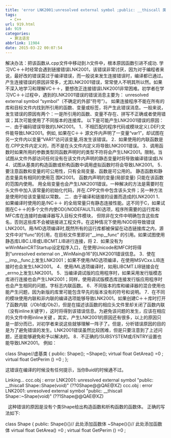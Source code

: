 ```yaml
---
title: 'error LNK2001:unresolved external symbol ;public: __thiscall 类名::函数'
tags:
  - C++
url: 919.html
id: 919
categories:
  - 算法语言
abbrlink: 11984
date: 2015-03-22 00:07:54
---
```


解决办法：把该函数从.cpp文件中移动到.h文件中，根本原因函数引进不成功. 学习VC＋＋时经常会遇到链接错误LNK2001，该错误非常讨厌，因为对于编程者来说，最好改的错误莫过于编译错误，而一般说来发生连接错误时，编译都已通过。产生连接错误的原因非常多，尤其LNK2001错误，常常使人不明其所以然。如果不深入地学习和理解VC＋＋，要想改正连接错误LNK2001非常困难。初学者在学习VC＋＋过程中，遇到的LNK2001错误的错误消息主要为： unresolved external symbol “symbol”（不确定的外部“符号”）。 如果连接程序不能在所有的库和目标文件内找到所引用的函数、变量或标签，将产生此错误消息。一般来说，发生错误的原因有两个：一是所引用的函数、变量不存在、拼写不正确或者使用错误；其次可能使用了不同版本的连接库。 以下是可能产生LNK2001错误的原因： 一．由于编码错误导致的LNK2001。 1．不相匹配的程序代码或模块定义(.DEF)文件能导致LNK2001。例如, 如果在C＋＋ 源文件内声明了一变量“var1”，却试图在另一文件内以变量“VAR1”访问该变量,将发生该错误。 2．如果使用的内联函数是在.CPP文件内定义的，而不是在头文件内定义将导致LNK2001错误。 3．调用函数时如果所用的参数类型同函数声明时的类型不符将会产生LNK2001。限制。当试图从文件外部访问任何没有在该文件内声明的静态变量时将导致编译错误或LN 4．试图从基类的构造函数或析构函数中调用虚拟函数时将会导致LNK2001。 5．要注意函数和变量的可公用性，只有全局变量、函数是可公用的。 静态函数和静态变量具有相同的使用范 围K2001。 函数内声明的变量(局部变量) 只能在该函数的范围内使用。 用全局变量也会产生LNK2001错误。一种解决的方法是需要时在头文件中加入该常量的初始化代码，并在.CPP文件中包含该头文件；另一种方法是使用时给该变量赋以常数。 二．由于编译和链接的设置而造成的LNK2001 1．如果编译时使用的是/NC＋＋ 的全局常量只有静态连接性能。这不同于C，如果试图在C＋＋的多个文件内使OD(/NODEFAULTLIB)选项，程序所需要的运行库和MFC库在连接时由编译器写入目标文件模块， 但除非在文件中明确包含这些库名，否则这些库不会被链接进工程文件。在这种情况下使用/NOD将导致错误LNK2001。用/MD选项编译时,既然所有的运行库都被保留在动态链接库之内，源文件中对“func”的引用，在目标文件里即对“\_\_imp\_\_func” 的引用。如果试图使用静态库LIBC.LIB或LIBCMT.LIB进行连接，将 2．如果没有为wWinMainCRTStartup设定程序入口，在使用Unicode和MFC时将得到“unresolved external on \_WinMain@16”的LNK2001错误信息。 3．使在\_\_imp\_\_func上发生LNK2001；如果不使用/MD选项编译，在使用MSVCxx.LIB连接时也会发生LNK2001。 4．使用/ML选项编译时，如用LIBCMT.LIB链接会在\_errno上发生LNK2001。 5．当编译调试版的应用程序时，如果采用发行版模态库进行连接也会产生LNK2001；同样，使用调试版模态库连接发行版应用程序时也会产生相同的问题。字标志内联函数。 6．不同版本的库和编译器的混合使用也能产生问题，因为新版的库里可能包含早先的版本没有的符号和说明。 7．在不同的模块使用内联和非内联的编译选项能够导致LNK2001。如果创建C＋＋库时打开了函数内联（/Ob1或/Ob2)，但是在描述该函数的相应头文件里却关闭了函数内联（没有inline关键字），这时将得到该错误信息。为避免该问题的发生，应该在相应的头文件中用inline关键 。其实，产生LNK2001的原因还有很多，以上的原因只是一部分而已，对初学者来说这些就够理解一阵子了。但是，分析错误原因的目的是为了避免错误的发生。LNK2001错误虽然比较困难，但是只要注意到了上述问题，还是能够避免和予以解决的。 8．不正确的/SUBSYSTEM或/ENTRY设置也能导致LNK2001。 例如：

class Shape//虚基类
{
public:
Shape();
~Shape();
virtual float GetArea() =0 ;
virtual float GetPerim () =0 ;
};

这错误在编译的时候没有任何提示，当你Buid的时候通不过。

Linking...
ccc.obj : error LNK2001: unresolved external symbol "public: __thiscall Shape::Shape(void)" (??0Shape@@QAE@XZ)
ccc.obj : error LNK2001: unresolved external symbol "public: __thiscall Shape::~Shape(void)" (??1Shape@@QAE@XZ)

  这种错误的原因是没有个类Shape给出构造函数和析构函数的函数体。 正确的写法如下:

class Shape
{
public:
Shape(){}// 此处添加函数体
~Shape(){}// 此处添加函数体
virtual float GetArea() =0 ;
virtual float GetPerim () =0 ;